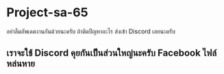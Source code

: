 # Project-sa-65

อย่าลืมอัพเดตงานกันด้วยนะครับ ถ้าติดปีญหาอะไร ส่งเข้า Discord เลยนะครับ

## เราจะใช้ Discord คุยกันเป็นส่วนใหญ่นะครับ Facebook ไฟล์หล่นหาย
